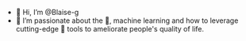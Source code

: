 - 👋 Hi, I’m @Blaise-g
- 👀 I’m passionate about the 🧠, machine learning and how to leverage cutting-edge 🤖 tools to ameliorate people's quality of life.

<!---
Blaise-g/Blaise-g is a ✨ special ✨ repository because its `README.md` (this file) appears on your GitHub profile.
You can click the Preview link to take a look at your changes.
--->
